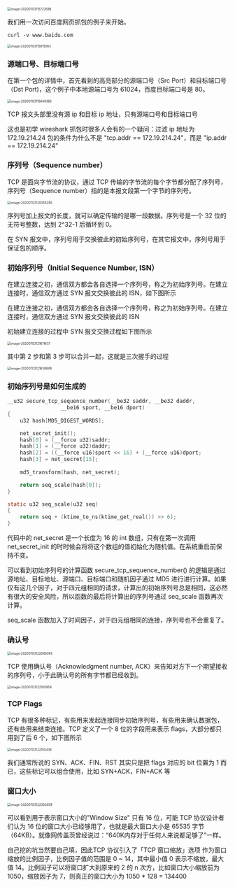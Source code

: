 <img src="/Users/zhangchongchong/Library/Application Support/typora-user-images/image-20200703115723586.png" alt="image-20200703115723586" style="zoom:50%;" />

我们用一次访问百度网页抓包的例子来开始。

```shell
curl -v www.baidu.com
```

<img src="/Users/zhangchongchong/Library/Application Support/typora-user-images/image-20200703115815063.png" alt="image-20200703115815063" style="zoom:50%;" />

### 源端口号、目标端口号

在第一个包的详情中，首先看到的高亮部分的源端口号（Src Port）和目标端口号（Dst Port)，这个例子中本地源端口号为 61024，百度目标端口号是 80。

<img src="/Users/zhangchongchong/Library/Application Support/typora-user-images/image-20200703115848365.png" alt="image-20200703115848365" style="zoom:50%;" />

TCP 报文头部里没有源 ip 和目标 ip 地址，只有源端口号和目标端口号

这也是初学 wireshark 抓包时很多人会有的一个疑问：过滤 ip 地址为 172.19.214.24 包的条件为什么不是 "tcp.addr == 172.19.214.24"，而是 "ip.addr == 172.19.214.24"

### 序列号（Sequence number）

TCP 是面向字节流的协议，通过 TCP 传输的字节流的每个字节都分配了序列号，序列号（Sequence number）指的是本报文段第一个字节的序列号。

<img src="/Users/zhangchongchong/Library/Application Support/typora-user-images/image-20200703120055280.png" alt="image-20200703120055280" style="zoom:50%;" />

序列号加上报文的长度，就可以确定传输的是哪一段数据。序列号是一个 32 位的无符号整数，达到 2^32-1 后循环到 0。

在 SYN 报文中，序列号用于交换彼此的初始序列号，在其它报文中，序列号用于保证包的顺序。

### 初始序列号（Initial Sequence Number, ISN）

在建立连接之初，通信双方都会各自选择一个序列号，称之为初始序列号。在建立连接时，通信双方通过 SYN 报文交换彼此的 ISN，如下图所示

在建立连接之初，通信双方都会各自选择一个序列号，称之为初始序列号。在建立连接时，通信双方通过 SYN 报文交换彼此的 ISN

初始建立连接的过程中 SYN 报文交换过程如下图所示

<img src="/Users/zhangchongchong/Library/Application Support/typora-user-images/image-20200703121611637.png" alt="image-20200703121611637" style="zoom:50%;" />

其中第 2 步和第 3 步可以合并一起，这就是三次握手的过程

<img src="/Users/zhangchongchong/Library/Application Support/typora-user-images/image-20200703121638848.png" alt="image-20200703121638848" style="zoom:50%;" />

### 初始序列号是如何生成的

```c
__u32 secure_tcp_sequence_number(__be32 saddr, __be32 daddr,
				 __be16 sport, __be16 dport)
{
	u32 hash[MD5_DIGEST_WORDS];

	net_secret_init();
	hash[0] = (__force u32)saddr;
	hash[1] = (__force u32)daddr;
	hash[2] = ((__force u16)sport << 16) + (__force u16)dport;
	hash[3] = net_secret[15];
	
	md5_transform(hash, net_secret);

	return seq_scale(hash[0]);
}

static u32 seq_scale(u32 seq)
{
	return seq + (ktime_to_ns(ktime_get_real()) >> 6);
}
```

代码中的 net_secret 是一个长度为 16 的 int 数组，只有在第一次调用 net_secret_init 的时时候会将将这个数组的值初始化为随机值。在系统重启前保持不变。

可以看到初始序列号的计算函数 secure_tcp_sequence_number() 的逻辑是通过源地址、目标地址、源端口、目标端口和随机因子通过 MD5 进行进行计算。如果仅有这几个因子，对于四元组相同的请求，计算出的初始序列号总是相同，这必然有很大的安全风险，所以函数的最后将计算出的序列号通过 seq_scale 函数再次计算。

seq_scale 函数加入了时间因子，对于四元组相同的连接，序列号也不会重复了。

### 确认号

<img src="/Users/zhangchongchong/Library/Application Support/typora-user-images/image-20200703122045093.png" alt="image-20200703122045093" style="zoom:50%;" />



TCP 使用确认号（Acknowledgment number, ACK）来告知对方下一个期望接收的序列号，小于此确认号的所有字节都已经收到。

<img src="/Users/zhangchongchong/Library/Application Support/typora-user-images/image-20200703122100954.png" alt="image-20200703122100954" style="zoom:50%;" />

### TCP Flags

TCP 有很多种标记，有些用来发起连接同步初始序列号，有些用来确认数据包，还有些用来结束连接。TCP 定义了一个 8 位的字段用来表示 flags，大部分都只用到了后 6 个，如下图所示

<img src="/Users/zhangchongchong/Library/Application Support/typora-user-images/image-20200703122150438.png" alt="image-20200703122150438" style="zoom:50%;" />

我们通常所说的 SYN、ACK、FIN、RST 其实只是把 flags 对应的 bit 位置为 1 而已，这些标记可以组合使用，比如 SYN+ACK，FIN+ACK 等

### 窗口大小

<img src="/Users/zhangchongchong/Library/Application Support/typora-user-images/image-20200703122302859.png" alt="image-20200703122302859" style="zoom:50%;" />

可以看到用于表示窗口大小的"Window Size" 只有 16 位，可能 TCP 协议设计者们认为 16 位的窗口大小已经够用了，也就是最大窗口大小是 65535 字节（64KB）。就像网传盖茨曾经说过：“640K内存对于任何人来说都足够了”一样。

自己挖的坑当然要自己填，因此TCP 协议引入了「TCP 窗口缩放」选项 作为窗口缩放的比例因子，比例因子值的范围是 0 ~ 14，其中最小值 0 表示不缩放，最大值 14。比例因子可以将窗口扩大到原来的 2 的 n 次方，比如窗口大小缩放前为 1050，缩放因子为 7，则真正的窗口大小为 1050 * 128 = 134400







